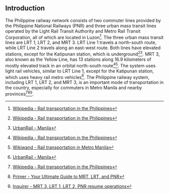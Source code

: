 ## Introduction

The Philippine railway network consists of two commuter lines provided by the Philippine National Railways (PNR) and three urban mass transit lines operated by the Light Rail Transit Authority and Metro Rail Transit Corporation, all of which are located in Luzon[^1^]. The three urban mass transit lines are LRT 1, LRT 2, and MRT 3. LRT Line 1 travels a north-south route, while LRT Line 2 travels along an east-west route. Both lines have elevated stations, except for the Katipunan station, which is underground[^1^][^2^]. MRT 3, also known as the Yellow Line, has 13 stations along 16.9 kilometers of mostly elevated track in an orbital north-south route[^1^][^3^]. The system uses light rail vehicles, similar to LRT Line 1, except for the Katipunan station, which uses heavy rail metro vehicles[^2^]. The Philippine railway system, including LRT 1, LRT 2, and MRT 3, is an important mode of transportation in the country, especially for commuters in Metro Manila and nearby provinces[^1^][^4^][^5^].

[^1^]: [Wikipedia - Rail transportation in the Philippines](https://en.wikipedia.org/wiki/Rail_transportation_in_the_Philippines)
[^2^]: [UrbanRail - Manila](https://www.urbanrail.net/as/manila/manila.htm)
[^3^]: [Wikiwand - Rail transportation in Metro Manila](https://www.wikiwand.com/en/Rail_transportation_in_Metro_Manila)
[^4^]: [Primer - Your Ultimate Guide to MRT, LRT, and PNR](https://primer.com.ph/tips-guides/your-ultimate-guide-to-mrt-lrt-and-pnr/)
[^5^]: [Inquirer - MRT 3, LRT 1, LRT 2, PNR resume operations](https://newsinfo.inquirer.net/1109582/mrt-3-lrt-1-lrt-2-pnr-resume-operations)
